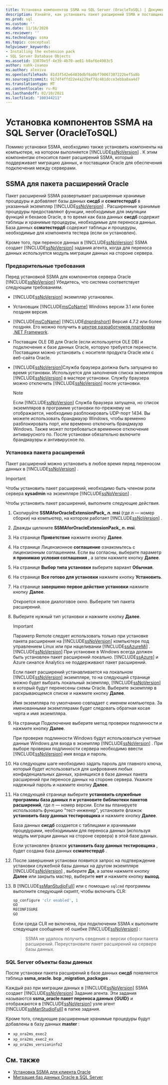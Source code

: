```yaml
---
title: Установка компонентов SSMA на SQL Server (OracleToSQL) | Документация Майкрософт
description: Узнайте, как установить пакет расширений SSMA и поставщики Oracle на компьютере, на котором выполняется SQL Server для поддержки преобразования базы данных Oracle.
ms.prod: sql
ms.custom: ''
ms.date: 11/16/2020
ms.reviewer: ''
ms.technology: ssma
ms.topic: conceptual
helpviewer_keywords:
- Installing the extension pack
- SQL Server Database Objects
ms.assetid: 33070e5f-4e39-4b70-ae81-b8af6e4983c5
author: nahk-ivanov
ms.author: alexiva
ms.openlocfilehash: 81d3f542e64030dbf6a0bf70067307222bef5a8b
ms.sourcegitcommit: 917df4ffd22e4a229af7dc481dcce3ebba0aa4d7
ms.translationtype: MT
ms.contentlocale: ru-RU
ms.lasthandoff: 02/10/2021
ms.locfileid: "100344211"
---
```

# <a name="installing-ssma-components-on-sql-server-oracletosql"></a>Установка компонентов SSMA на SQL Server (OracleToSQL)

Помимо установки SSMA, необходимо также установить компоненты на компьютере, на котором выполняется [!INCLUDE[ssNoVersion](../../includes/ssnoversion-md.md)] . К этим компонентам относится пакет расширений SSMA, который поддерживает миграцию данных, и поставщики Oracle для обеспечения подключения между серверами.

## <a name="ssma-for-oracle-extension-pack"></a>SSMA для пакета расширений Oracle

Пакет расширений SSMA развертывает расширенные хранимые процедуры и добавляет базы данных **сисдб** и **ссматестердб** в указанный экземпляр [!INCLUDE[ssNoVersion](../../includes/ssnoversion-md.md)] . Расширенные хранимые процедуры предоставляют функции, необходимые для эмуляции функций и бехаиов Oracle, в то время как база данных **сисдб** содержит таблицы и хранимые процедуры, необходимые для переноса данных. База данных **ссматестердб** содержит таблицы и процедуры, необходимые для компонента тестера (если он установлен).

Кроме того, при переносе данных в [!INCLUDE[ssNoVersion](../../includes/ssnoversion-md.md)] SSMA создает [!INCLUDE[ssNoVersion](../../includes/ssnoversion-md.md)] задания агента, когда для переноса данных используется модуль миграции данных на стороне сервера.

### <a name="prerequisites"></a>Предварительные требования

Перед установкой SSMA для компонентов сервера Oracle [!INCLUDE[ssNoVersion](../../includes/ssnoversion-md.md)] Убедитесь, что система соответствует следующим требованиям.

- [!INCLUDE[ssNoVersion](../../includes/ssnoversion-md.md)] экземпляр установлен.
- Установщик [!INCLUDE[msCoName](../../includes/msconame_md.md)] Windows версии 3.1 или более поздняя версия.
- [!INCLUDE[msCoName](../../includes/msconame_md.md)] [!INCLUDE[dnprdnshort](../../includes/dnprdnshort_md.md)] Версия 4.7.2 или более поздняя. Его можно получить в [центре разработчиков платформа .NET Framework](https://go.microsoft.com/fwlink/?LinkId=48882).
- Поставщик OLE DB для Oracle (если используется OLE DB) и подключение к базе данных Oracle, которую требуется перенести. Поставщики можно установить с носителя продукта Oracle или с веб-сайта Oracle.
- [!INCLUDE[ssNoVersion](../../includes/ssnoversion-md.md)]Служба браузера должна быть запущена во время установки. Используется для заполнения списка экземпляров [!INCLUDE[ssNoVersion](../../includes/ssnoversion-md.md)] в мастере установки. Службу браузера можно отключить [!INCLUDE[ssNoVersion](../../includes/ssnoversion-md.md)] после установки.

  > [!NOTE]
  > Если [!INCLUDE[ssNoVersion](../../includes/ssnoversion-md.md)] Служба браузера запущена, но список экземпляров в программе установки по-прежнему не отображается, необходимо разблокировать UDP-порт 1434. Вы можете использовать брандмауэр Windows, чтобы временно разблокировать порт, или временно отключить брандмауэр Windows. Также может потребоваться временное отключение антивирусного по. После установки обязательно включите брандмауэры и антивирусное по.

### <a name="installing-the-extension-pack"></a>Установка пакета расширений

Пакет расширений можно установить в любое время перед переносом данных в [!INCLUDE[ssNoVersion](../../includes/ssnoversion-md.md)] .

> [!IMPORTANT]
> Чтобы установить пакет расширений, необходимо быть членом роли сервера **sysadmin** на экземпляре [!INCLUDE[ssNoVersion](../../includes/ssnoversion-md.md)] .

Чтобы установить пакет расширений, выполните следующие действия.

1. Скопируйте **SSMAforOracleExtensionPack_ *n*. msi** (где *n* — номер сборки) на компьютер, на котором работает [!INCLUDE[ssNoVersion](../../includes/ssnoversion-md.md)] .
2. Дважды щелкните **SSMAforOracleExtensionPack_ *n*. msi**.
3. На странице **Приветствие** нажмите кнопку **Далее**.
4. На странице Лицензионное **соглашение** ознакомьтесь с лицензионным соглашением. Если вы согласны, выберите параметр **я принимаю условия соглашения** , а затем нажмите кнопку **Далее**.
5. На странице **Выбор типа установки** выберите вариант **Обычная**.
6. На странице **Все готово для установки** нажмите кнопку **Установить**.
7. На странице **завершено первое действие установки** нажмите кнопку **Далее**.
  
   Откроется новое диалоговое окно. Выберите тип пакета расширений.
  
8. Выберите нужный тип установки и нажмите кнопку **Далее**.

   > [!IMPORTANT]
   > Параметр Remote следует использовать только при установке пакета расширения на [!INCLUDE[ssNoVersion](../../includes/ssnoversion-md.md)] компьютере под управлением Linux или при нацеливании [!INCLUDE[ssAzureMi](../../includes/ssazuremi_md.md)] . [!INCLUDE[ssNoVersion](../../includes/ssnoversion-md.md)] При установке в Windows всегда должен быть установлен пакет расширений локально. [!INCLUDE[ssAzure](../../includes/ssazure_md.md)] и Azure синапсе Analytics не поддерживают пакет расширений.

   Если пакет расширений устанавливается на локальном [!INCLUDE[ssNoVersion](../../includes/ssnoversion-md.md)] экземпляре, то на следующей странице можно будет выбрать локальный экземпляр, [!INCLUDE[ssNoVersion](../../includes/ssnoversion-md.md)] в который будут перенесены схемы Oracle. Выберите экземпляр в раскрывающемся списке и нажмите кнопку **Далее**.

   Имя экземпляра по умолчанию совпадает с именем компьютера. За именованными экземплярами будет следовать обратная косая черта и имя экземпляра.

9. На странице Подключение выберите метод проверки подлинности и нажмите кнопку **Далее**.

   При проверке подлинности Windows будут использоваться учетные данные Windows для входа в экземпляр [!INCLUDE[ssNoVersion](../../includes/ssnoversion-md.md)] . При выборе проверки подлинности сервера необходимо ввести [!INCLUDE[ssNoVersion](../../includes/ssnoversion-md.md)] имя входа и пароль.

10. На следующем шаге необходимо задать пароль для главного ключа, который будет использоваться для шифрования любых конфиденциальных данных, хранящихся в базе данных пакета расширений при переносе данных на стороне сервера. Укажите надежный пароль и нажмите кнопку **Далее**.

11. На следующей странице выберите **установить служебные программы база данных *n* и установите библиотеки пакетов расширений**, где *n* — номер версии. Если вы планируете использовать функцию "тест-инженер", установите флажок **установить базу данных тестировщика** и нажмите кнопку **Далее**.

    База данных **сисдб** создается с таблицами и хранимыми процедурами, необходимыми для переноса данных (используя модуль миграции данных на стороне сервера) в этой базе данных.

    Если установлен флажок **установить базу данных тестировщика** , будет создана база данных **ссматестердб** .

12. После завершения установки появится запрос на подтверждение установки служебной базы данных на другом экземпляре [!INCLUDE[ssNoVersion](../../includes/ssnoversion-md.md)] , выберите **Да**, а затем нажмите кнопку **Далее** или закрыть мастер, выберите **нет** и нажмите кнопку **выход**.

13. В [!INCLUDE[ssManStudioFull](../../includes/ssmanstudiofull-md.md)] или с помощью `sqlcmd` программы выполните следующий скрипт, чтобы включить CLR:

    ```sql
    sp_configure 'clr enabled', 1
    GO
    RECONFIGURE
    GO
    ```

    Если среда CLR не включена, при подключении SSMA к выполните следующее сообщение об ошибке [!INCLUDE[ssNoVersion](../../includes/ssnoversion-md.md)] :

    > SSMA не удалось получить сведения о версии сборки пакета расширений. Переустановите пакет расширений на сервере базы данных.

### <a name="sql-server-database-objects"></a>SQL Server объекты базы данных

После установки пакета расширений в базе данных **сисдб** появляется таблица **ssma_oracle. bcp _migration_packages** .

Каждый раз при миграции данных в [!INCLUDE[ssNoVersion](../../includes/ssnoversion-md.md)] SSMA создает [!INCLUDE[ssNoVersion](../../includes/ssnoversion-md.md)] Задание агента. Эти задания называются **ssma_oracle пакет переноса данных {GUID}** и отображаются в [!INCLUDE[ssNoVersion](../../includes/ssnoversion-md.md)] узле агент [!INCLUDE[ssManStudioFull](../../includes/ssmanstudiofull-md.md)] в папке задания.

Кроме того, следующие расширенные хранимые процедуры будут добавлены в базу данных **master** :

- `xp_ora2ms_exec2`
- `xp_ora2ms_exec2_ex`
- `xp_ora2ms_versioninfo2`

## <a name="see-also"></a>См. также

- [Установка SSMA для клиента Oracle](../../ssma/oracle/installing-ssma-for-oracle-client-oracletosql.md)
- [Миграция баз данных Oracle в SQL Server](../../ssma/oracle/migrating-oracle-databases-to-sql-server-oracletosql.md)
